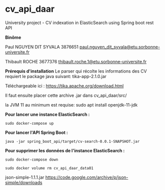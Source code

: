 # cv_api_daar
University project - CV indexation in ElasticSearch using Spring boot rest API

**Binôme**

Paul NGUYEN DIT SYVALA
3876651
paul.nguyen_dit_syvala@etu.sorbonne-universite.fr

Thibault ROCHE
3677376
thibault.roche.1@etu.sorbonne-universite.fr


**Prérequis d'installation**
Le parser qui récolte les informations des CV requiert le package java suivant:
tika-app-2.1.0.jar

Téléchargeable ici : https://tika.apache.org/download.html

Il faut ensuite placer cette archive .jar dans
cv_api_daar/src/

la JVM 11 au minimum est requise:
sudo apt install openjdk-11-jdk



**Pour lancer une instance ElasticSearch :**

`sudo docker-compose up`


**Pour lancer l'API Spring Boot :**

`java -jar spring_boot_api/target/cv-search-0.0.1-SNAPSHOT.jar`


**Pour supprimer les données de l'instance ElasticSearch :**

`sudo docker-compose down`

`sudo docker volume rm cv_api_daar_data01`






json-simple-1.1.1.jar
https://code.google.com/archive/p/json-simple/downloads
